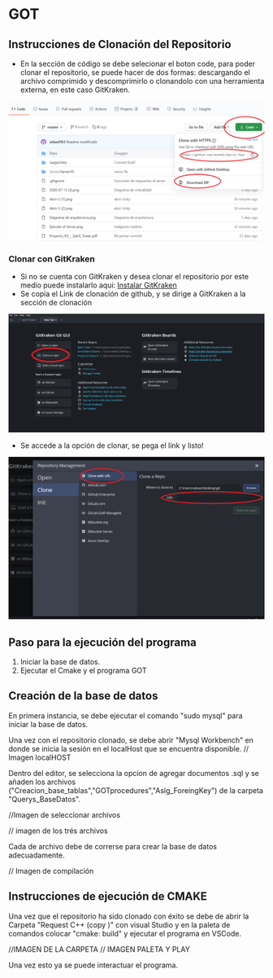 # GOT 


## Instrucciones de Clonación del Repositorio

* En la sección de código se debe selecionar el boton code, para poder clonar el repositorio, se puede hacer de dos formas: descargando el archivo comprimido y descomprimirlo o clonandolo con una herramienta externa, en este caso GitKraken.

![](https://github.com/Jachm11/Spirit-Tower/blob/master/clone.png)

### Clonar con GitKraken
* Si no se cuenta con GitKraken y desea clonar el repositorio por este medio puede instalarlo aqui: [Instalar GitKraken](https://support.gitkraken.com/how-to-install/)
* Se copia el Link de clonación de github, y se dirige a GitKraken a la sección de clonación 

![](https://github.com/Jachm11/Spirit-Tower/blob/master/clone%20git.png)

* Se accede a la opción de clonar, se pega el link y listo!

![](https://github.com/Jachm11/Spirit-Tower/blob/master/clone%202.png)


## Paso para la ejecución del programa

1) Iniciar la base de datos.
2) Ejecutar el Cmake y el programa GOT

## Creación de la base de datos 
En primera instancia, se debe ejecutar el comando "sudo mysql" para iniciar la base de datos.

Una vez con el repositorio clonado, se debe abrir "Mysql Workbench" en donde se inicia la sesión en el localHost que se encuentra disponible. 
// Imagen localHOST

Dentro del editor, se selecciona la opcion de agregar documentos .sql y se añaden los archivos ("Creacion_base_tablas","GOTprocedures","Asig_ForeingKey") de la carpeta "Querys_BaseDatos".

//Imagen de seleccionar archivos 

// imagen de los trés archivos 

Cada de archivo debe de correrse para crear la base de datos adecuadamente.

// Imagen de compilación 


## Instrucciones de ejecución de CMAKE 

Una vez que el repositorio ha sido clonado con éxito se debe de abrir la Carpeta "Request C++ (copy )" con visual Studio y en la paleta de comandos colocar "cmake: build" y ejecutar el programa en VSCode.

//IMAGEN DE LA CARPETA
// IMAGEN PALETA Y PLAY

Una vez esto ya se puede interactuar el programa.
